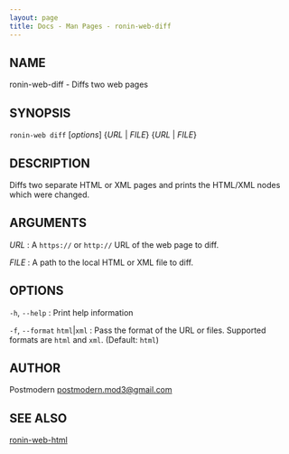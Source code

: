 ```yaml
---
layout: page
title: Docs - Man Pages - ronin-web-diff
---
```


## NAME

ronin-web-diff - Diffs two web pages

## SYNOPSIS

`ronin-web diff` [*options*] {*URL* \| *FILE*} {*URL* \| *FILE*}

## DESCRIPTION

Diffs two separate HTML or XML pages and prints the HTML/XML nodes which were changed.

## ARGUMENTS

*URL*
: A `https://` or `http://` URL of the web page to diff.

*FILE*
: A path to the local HTML or XML file to diff.

## OPTIONS

`-h`, `--help`
: Print help information

`-f`, `--format` `html`|`xml`
: Pass the format of the URL or files. Supported formats are `html` and `xml`. (Default: `html`)

## AUTHOR

Postmodern <postmodern.mod3@gmail.com>

## SEE ALSO

[ronin-web-html](ronin-web-html.1.html)

